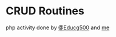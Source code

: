 # **CRUD Routines**

php activity done by [@Educg500](https://github.com/Educg550/) and [me](https://github.com/lfelipediniz/)


